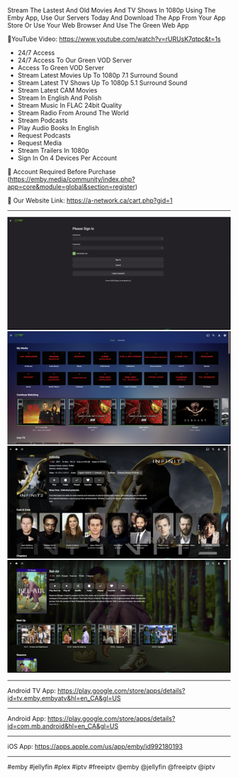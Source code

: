 Stream The Lastest And Old Movies And TV Shows In 1080p Using The Emby App, Use Our Servers Today And Download The App From Your App Store Or Use Your Web Browser And Use The Green Web App

🔶YouTube Video: https://www.youtube.com/watch?v=rURUsK7qtpc&t=1s

- 24/7 Access
- 24/7 Access To Our Green VOD Server
- Access To Green VOD Server
- Stream Latest Movies Up To 1080p 7.1 Surround Sound
- Stream Latest TV Shows Up To 1080p 5.1 Surround Sound
- Stream Latest ​CAM Movies
- Stream In English And Polish
- Stream Music In FLAC 24bit Quality
- Stream Radio From Around The World
- Stream Podcasts
- Play Audio Books In English
- Request Podcasts
- Request Media
- Stream Trailers In 1080p
- Sign In On 4 Devices Per Account

🔶 Account Required Before Purchase (https://emby.media/community/index.php?app=core&module=global&section=register)

🔶 Our Website Link: https://a-network.ca/cart.php?gid=1


__________________________________________________________________________________________________________________________________

![This is an image](https://github.com/media-a-server/emby/blob/main/1.jpg?raw=true)
![This is an image](https://github.com/media-a-server/emby/blob/main/2.jpg?raw=true)
![This is an image](https://github.com/media-a-server/emby/blob/main/3.jpg?raw=true)
![This is an image](https://github.com/media-a-server/emby/blob/main/4.jpg?raw=true)

__________________________________________________________________________________________________________________________________

Android TV App: https://play.google.com/store/apps/details?id=tv.emby.embyatv&hl=en_CA&gl=US
__________________________________________________________________________________________________________________________________
Android App: https://play.google.com/store/apps/details?id=com.mb.android&hl=en_CA&gl=US
__________________________________________________________________________________________________________________________________
iOS App: https://apps.apple.com/us/app/emby/id992180193

__________________________________________________________________________________________________________________________________
#emby #jellyfin #plex #iptv #freeiptv @emby @jellyfin @freeiptv @iptv
